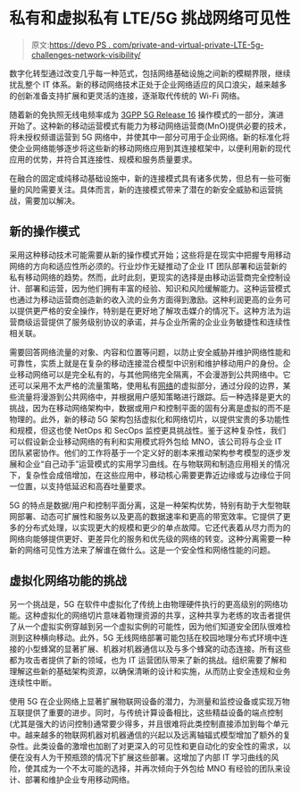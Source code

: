 # 私有和虚拟私有 LTE/5G 挑战网络可见性

> 原文:[https://devo PS . com/private-and-virtual-private-LTE-5g-challenges-network-visibility/](https://devops.com/private-and-virtual-private-lte-5g-challenges-network-visibility/)

数字化转型通过改变几乎每一种范式，包括网络基础设施之间新的模糊界限，继续扰乱整个 IT 体系。新的移动网络技术正处于企业网络适应的风口浪尖，越来越多的创新准备支持扩展和更灵活的连接，逐渐取代传统的 Wi-Fi 网络。

随着新的免执照无线电频率成为 [3GPP 5G Release 16](https://www.3gpp.org/release-16) 操作模式的一部分，演进开始了。这种新的移动运营模式有能力为移动网络运营商(MnO)提供必要的技术，将未授权频谱运营到 5G 网络中，并使其中一部分可用于企业网络。新的标准化将使企业网络能够逐步将这些新的移动网络应用到其连接框架中，以便利用新的现代应用的优势，并符合其连接性、规模和服务质量要求。

在融合的固定或纯移动基础设施中，新的连接模式具有诸多优势，但总有一些可衡量的风险需要关注。具体而言，新的连接模式带来了潜在的新安全威胁和运营挑战，需要加以解决。

## 新的操作模式

采用这种移动技术可能需要从新的操作模式开始；这些将是在现实中把握专用移动网络的方向和适应性所必须的。行业炒作无疑推动了企业 IT 团队部署和运营新的私有移动网络的趋势。然而，此时此刻，更现实的选择是由移动运营商完全控制设计、部署和运营，因为他们拥有丰富的经验、知识和风险缓解能力。这种运营模式也通过为移动运营商创造新的收入流的业务方面得到激励。这种利润更高的业务可以提供更严格的安全操作，特别是在更好地了解攻击媒介的情况下。这种方法为运营商级运营提供了服务级别协议的承诺，并与企业所需的企业业务敏捷性和连续性相关联。

需要回答网络流量的对象、内容和位置等问题，以防止安全威胁并维护网络性能和可靠性，实质上就是在复杂的移动连接混合模型中识别和维护移动用户的身份。企业移动网络可以是完全私有的，与其他网络完全隔离，不会漫游到公共网络中。它还可以采用不太严格的流量策略，使用私有[网络](https://devops.com/?s=networking)的虚拟部分，通过分段的边界，某些流量将漫游到公共网络中，并根据用户感知策略进行跟踪。后一种选择是更大的挑战，因为在移动网络架构中，数据或用户和控制平面的固有分离是虚拟的而不是物理的。此外，新的移动 5G 架构包括虚拟化和网络切片，以提供宝贵的多功能性和规模，但这也使 NetOps 和 SecOps 监控更具挑战性。鉴于这种复杂性，我们可以假设新企业移动网络的有利和实用模式将外包给 MNO，该公司将与企业 IT 团队紧密协作。他们的工作将基于一个定义好的剧本来推动架构参考模型的逐步发展和企业“自己动手”运营模式的实用学习曲线。在与物联网和制造应用相关的情况下，复杂性会成倍增加，在这些应用中，移动核心需要更靠近边缘或与边缘位于同一位置，以支持低延迟和高吞吐量要求。

5G 的特点是数据/用户和控制平面分离，这是一种架构优势，特别有助于大型物联网部署、动态可扩展性和服务以及更高的数据速率和更高的带宽效率。它提供了更多的分布式处理，以实现更大的规模和更少的单点故障。它还代表着从尽力而为的网络向能够提供更好、更差异化的服务和优先级的网络的转变。这种分离需要一种新的网络可见性方法来了解谁在做什么。这是一个安全性和网络性能的问题。

## 虚拟化网络功能的挑战

另一个挑战是，5G 在软件中虚拟化了传统上由物理硬件执行的更高级别的网络功能。这种虚拟化的网络切片意味着物理资源的共享，这种共享为老练的攻击者提供了从一个虚拟实例穿越到另一个虚拟实例的可能性，因为他们知道安全团队很难检测到这种横向移动。此外，5G 无线网络部署可能包括在校园地理分布式环境中连接的小型蜂窝的显著扩展、机器对机器通信以及与多个蜂窝的动态连接。所有这些都为攻击者提供了新的领域，也为 IT 运营团队带来了新的挑战。组织需要了解和理解这些新的基础架构资源，以确保清晰的设计和实施，从而防止安全违规和业务连续性中断。

使用 5G 在企业网络上显著扩展物联网设备的潜力，为测量和监控设备或实现万物互联提供了重要的进步。同时，与传统计算设备相比，这些精益设备的端点控制(尤其是强大的访问控制)通常要少得多，并且很难将此类控制直接添加到每个单元中。越来越多的物联网机器对机器通信的兴起以及远离轴辐式模型增加了额外的复杂性。此类设备的激增也加剧了对更深入的可见性和更自动化的安全性的需求，以便在没有人为干预瓶颈的情况下扩展这些部署。这增加了内部 IT 学习曲线的风险，使其成为一个不太可能的选择，并再次倾向于外包给 MNO 有经验的团队来设计、部署和维护企业专用移动网络。